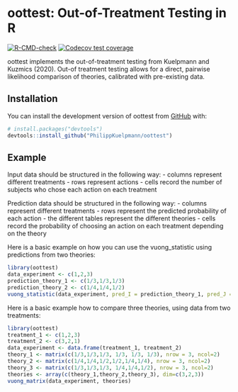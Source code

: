
<!-- README.md is generated from README.Rmd. Please edit that file -->

# oottest: Out-of-Treatment Testing in R

<!-- badges: start -->

[![R-CMD-check](https://github.com/PhilippKuelpmann/oottest/workflows/R-CMD-check/badge.svg)](https://github.com/PhilippKuelpmann/oottest/actions)
[![Codecov test
coverage](https://codecov.io/gh/PhilippKuelpmann/oottest/branch/master/graph/badge.svg)](https://app.codecov.io/gh/PhilippKuelpmann/oottest?branch=master)
<!-- badges: end -->

oottest implements the out-of-treatment testing from Kuelpmann and
Kuzmics (2020). Out-of treatment testing allows for a direct, pairwise
likelihood comparison of theories, calibrated with pre-existing data.

## Installation

You can install the development version of oottest from
[GitHub](https://github.com/) with:

``` r
# install.packages("devtools")
devtools::install_github("PhilippKuelpmann/oottest")
```

## Example

Input data should be structured in the following way: - columns
represent different treatments - rows represent actions - cells record
the number of subjects who chose each action on each treatment

Prediction data should be structured in the following way: - columns
represent different treatments - rows represent the predicted
probability of each action - the different tables represent the
different theories - cells record the probability of choosing an action
on each treatment depending on the theory

Here is a basic example on how you can use the vuong_statistic using
predictions from two theories:

``` r
library(oottest)
data_experiment <- c(1,2,3)
prediction_theory_1 <- c(1/3,1/3,1/3)
prediction_theory_2 <- c(1/4,1/4,1/2)
vuong_statistic(data_experiment, pred_I = prediction_theory_1, pred_J = prediction_theory_2)
```

Here is a basic example how to compare three theories, using data from
two treatments:

``` r
library(oottest)
treatment_1 <- c(1,2,3)
treatment_2 <- c(3,2,1)
data_experiment <- data.frame(treatment_1, treatment_2)
theory_1 <- matrix(c(1/3,1/3,1/3, 1/3, 1/3, 1/3), nrow = 3, ncol=2)
theory_2 <- matrix(c(1/4,1/4,1/2,1/2,1/4,1/4), nrow = 3, ncol=2)
theory_3 <- matrix(c(1/3,1/3,1/3, 1/4,1/4,1/2), nrow = 3, ncol=2)
theories <- array(c(theory_1,theory_2,theory_3), dim=c(3,2,3))
vuong_matrix(data_experiment, theories)
```
